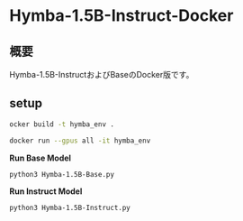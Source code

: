 # Hymba-1.5B-Instruct-Docker

## 概要
Hymba-1.5B-InstructおよびBaseのDocker版です。

## setup

```sh
ocker build -t hymba_env .
```

```sh
docker run --gpus all -it hymba_env
```

**Run Base Model**

```sh
python3 Hymba-1.5B-Base.py
```

**Run Instruct Model**

```sh
python3 Hymba-1.5B-Instruct.py
```
